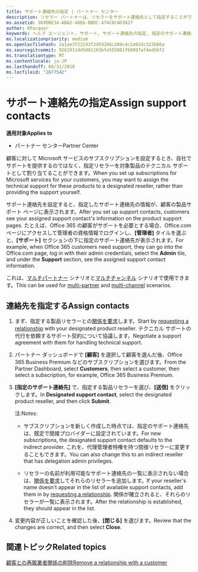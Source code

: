 ```yaml
---
title: サポート連絡先の指定 | パートナー センター
description: リセラー パートナーは、リセラーをサポート連絡先として指定することができます。
ms.assetid: 369DBE34-ABA2-40E6-BBDC-474C0CAD3A27
author: KPacquer
keywords: ヘルプ エージェント, サポート, サポート連絡先の指定, 指定のサポート連絡先
ms.localizationpriority: medium
ms.openlocfilehash: 2a1ae3f22193f2d59266c289c4c2a924c323b86a
ms.sourcegitcommit: 92629114d5081103bfe555081f69997af4ed56f2
ms.translationtype: MT
ms.contentlocale: ja-JP
ms.lasthandoff: 08/31/2018
ms.locfileid: "2877542"
---
```

# <a name="assign-support-contacts"></a><span data-ttu-id="54198-104">サポート連絡先の指定</span><span class="sxs-lookup"><span data-stu-id="54198-104">Assign support contacts</span></span>

**<span data-ttu-id="54198-105">適用対象</span><span class="sxs-lookup"><span data-stu-id="54198-105">Applies to</span></span>**

-  <span data-ttu-id="54198-106">パートナー センター</span><span class="sxs-lookup"><span data-stu-id="54198-106">Partner Center</span></span>

<span data-ttu-id="54198-107">顧客に対して Microsoft サービスのサブスクリプションを設定するとき、自社でサポートを提供するのではなく、指定リセラーを対象製品のテクニカル サポートとして割り当てることができます。</span><span class="sxs-lookup"><span data-stu-id="54198-107">When you set up subscriptions for Microsoft services for your customers, you may want to assign the technical support for these products to a designated reseller, rather than providing the support yourself.</span></span>

<span data-ttu-id="54198-108">サポート連絡先を設定すると、指定したサポート連絡先の情報が、顧客の製品サポート ページに表示されます。</span><span class="sxs-lookup"><span data-stu-id="54198-108">After you set up support contacts, customers see your assigned support contact's information on the product support pages.</span></span> <span data-ttu-id="54198-109">たとえば、Office 365 の顧客がサポートを必要とする場合、Office.com ページにアクセスして管理者の資格情報でログインし、**[管理者]** タイルを選ぶと、**[サポート]** セクションの下に指定のサポート連絡先が表示されます。</span><span class="sxs-lookup"><span data-stu-id="54198-109">For example, when Office 365 customers need support, they can go into the Office.com page, log in with their admin credentials, select the **Admin** tile, and under the **Support** section, see the assigned support contact information.</span></span>

<span data-ttu-id="54198-110">これは、[マルチパートナー](multipartner.md) シナリオと[マルチチャンネル](multichannel.md) シナリオで使用できます。</span><span class="sxs-lookup"><span data-stu-id="54198-110">This can be used for [multi-partner](multipartner.md) and [multi-channel](multichannel.md) scenarios.</span></span> 

<a href="" id="assigncontacts"></a>
## <a name="assign-contacts"></a><span data-ttu-id="54198-111">連絡先を指定する</span><span class="sxs-lookup"><span data-stu-id="54198-111">Assign contacts</span></span>

1.  <span data-ttu-id="54198-112">まず、指定する製品リセラーとの[関係を要求](request-a-relationship-with-a-customer.md)します。</span><span class="sxs-lookup"><span data-stu-id="54198-112">Start by [requesting a relationship](request-a-relationship-with-a-customer.md) with your designated product reseller.</span></span> <span data-ttu-id="54198-113">テクニカル サポートの代行を依頼するサポート契約について協議します。</span><span class="sxs-lookup"><span data-stu-id="54198-113">Negotiate a support agreement with them for handling technical support.</span></span>

2.  <span data-ttu-id="54198-114">パートナー ダッシュボードで **[顧客]** を選択して顧客を選んだ後、Office 365 Business Premium などのサブスクリプションを選びます。</span><span class="sxs-lookup"><span data-stu-id="54198-114">From the Partner Dashboard, select **Customers**, then select a customer, then select a subscription, for example, Office 365 Business Premium.</span></span>

3.  <span data-ttu-id="54198-115">**[指定のサポート連絡先]** で、指定する製品リセラーを選び、**[送信]** をクリックします。</span><span class="sxs-lookup"><span data-stu-id="54198-115">In  **Designated support contact**, select the designated product reseller, and then click **Submit**.</span></span> 

    <span data-ttu-id="54198-116">注:</span><span class="sxs-lookup"><span data-stu-id="54198-116">Notes:</span></span> 
    
    *  <span data-ttu-id="54198-117">サブスクリプションを新しく作成した時点では、指定のサポート連絡先は、既定で間接プロバイダーに設定されています。</span><span class="sxs-lookup"><span data-stu-id="54198-117">For new subscriptions, the designated support contact defaults to the indirect provider.</span></span> <span data-ttu-id="54198-118">これを、代理管理者特権を持つ間接リセラーに変更することもできます。</span><span class="sxs-lookup"><span data-stu-id="54198-118">You can also change this to an indirect reseller that has delegation admin privileges.</span></span>
    
    *  <span data-ttu-id="54198-119">リセラーの名前が利用可能なサポート連絡先の一覧に表示されない場合は、[関係を要求](request-a-relationship-with-a-customer.md)してそれらのリセラーを追加します。</span><span class="sxs-lookup"><span data-stu-id="54198-119">If your reseller's name doesn't appear in the list of available support contacts, add them in by [requesting a relationship](request-a-relationship-with-a-customer.md).</span></span> <span data-ttu-id="54198-120">関係が確立されると、それらのリセラーが一覧に表示されます。</span><span class="sxs-lookup"><span data-stu-id="54198-120">After the relationship is established, they should appear in the list.</span></span>  

4.  <span data-ttu-id="54198-121">変更内容が正しいことを確認した後、**[閉じる]** を選びます。</span><span class="sxs-lookup"><span data-stu-id="54198-121">Review that the changes are correct, and then select **Close**.</span></span>

## <a name="related-topics"></a><span data-ttu-id="54198-122">関連トピック</span><span class="sxs-lookup"><span data-stu-id="54198-122">Related topics</span></span>

[<span data-ttu-id="54198-123">顧客との再販業者関係の削除</span><span class="sxs-lookup"><span data-stu-id="54198-123">Remove a relationship with a customer</span></span>](remove-a-relationship.md)